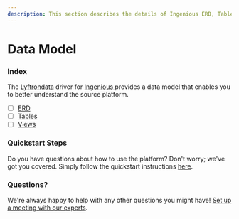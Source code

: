 ```yaml
---
description: This section describes the details of Ingenious ERD, Tables, and Views.
---
```


# Data Model

### Index

The  [Lyftrondata](https://www.lyftrondata.com/) driver for [Ingenious](https://www.lyftrondata.com/integration/ingenious/)[ ](https://www.lyftrondata.com/integration/ingenious/)provides a data model that enables you to better understand the source platform.

* [ ] [ERD](../../../marketing-analytics/ingenious/data-model/erd.md)
* [ ] [Tables](../../../marketing-analytics/ingenious/data-model/tables.md)
* [ ] [Views](../../../marketing-analytics/ingenious/data-model/views.md)

### Quickstart Steps

Do you have questions about how to use the platform? Don't worry; we've got you covered. Simply follow the quickstart instructions [here](../../../../quickstart-steps.md).

### Questions? <a href="#questions" id="questions"></a>

We're always happy to help with any other questions you might have! [Set up a meeting with our experts](https://www.lyftrondata.com/book-a-meeting/).

